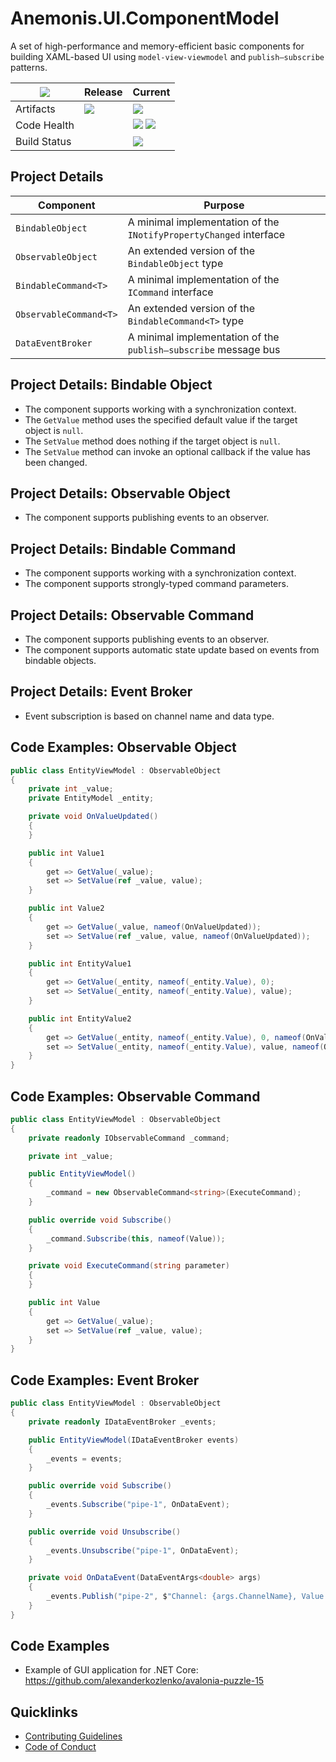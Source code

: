 # Anemonis.UI.ComponentModel

A set of high-performance and memory-efficient basic components for building XAML-based UI using `model-view-viewmodel` and `publish–subscribe` patterns.

| [![](https://img.shields.io/gitter/room/nwjs/nw.js.svg?style=flat-square)](https://gitter.im/anemonis/ui-component-model) | Release | Current |
|---|---|---|
| Artifacts | [![](https://img.shields.io/nuget/vpre/Anemonis.UI.ComponentModel.svg?style=flat-square)](https://www.nuget.org/packages/Anemonis.UI.ComponentModel) | [![](https://img.shields.io/myget/alexanderkozlenko/vpre/Anemonis.UI.ComponentModel.svg?label=myget&style=flat-square)](https://www.myget.org/feed/alexanderkozlenko/package/nuget/Anemonis.UI.ComponentModel) |
| Code Health | | [![](https://img.shields.io/sonar/coverage/ui-component-model?format=long&server=https%3A%2F%2Fsonarcloud.io&style=flat-square)](https://sonarcloud.io/component_measures?id=ui-component-model&metric=coverage&view=list) [![](https://img.shields.io/sonar/violations/ui-component-model?format=long&server=https%3A%2F%2Fsonarcloud.io&style=flat-square)](https://sonarcloud.io/project/issues?id=ui-component-model&resolved=false) |
| Build Status | | [![](https://img.shields.io/azure-devops/build/alexanderkozlenko/github-pipelines/10?label=master&style=flat-square)](https://dev.azure.com/alexanderkozlenko/github-pipelines/_build?definitionId=10&_a=summary) |

## Project Details

| Component | Purpose |
| --- | --- |
| `BindableObject` | A minimal implementation of the `INotifyPropertyChanged` interface |
| `ObservableObject` | An extended version of the `BindableObject` type |
| `BindableCommand<T>` | A minimal implementation of the `ICommand` interface |
| `ObservableCommand<T>` | An extended version of the `BindableCommand<T>` type |
| `DataEventBroker` | A minimal implementation of the `publish–subscribe` message bus |

## Project Details: Bindable Object

- The component supports working with a synchronization context.
- The `GetValue` method uses the specified default value if the target object is `null`.
- The `SetValue` method does nothing if the target object is `null`.
- The `SetValue` method can invoke an optional callback if the value has been changed.

## Project Details: Observable Object

- The component supports publishing events to an observer.

## Project Details: Bindable Command

- The component supports working with a synchronization context.
- The component supports strongly-typed command parameters.

## Project Details: Observable Command

- The component supports publishing events to an observer.
- The component supports automatic state update based on events from bindable objects.

## Project Details: Event Broker

- Event subscription is based on channel name and data type.

## Code Examples: Observable Object

```cs
public class EntityViewModel : ObservableObject
{
    private int _value;
    private EntityModel _entity;

    private void OnValueUpdated()
    {
    }

    public int Value1
    {
        get => GetValue(_value);
        set => SetValue(ref _value, value);
    }

    public int Value2
    {
        get => GetValue(_value, nameof(OnValueUpdated));
        set => SetValue(ref _value, value, nameof(OnValueUpdated));
    }

    public int EntityValue1
    {
        get => GetValue(_entity, nameof(_entity.Value), 0);
        set => SetValue(_entity, nameof(_entity.Value), value);
    }

    public int EntityValue2
    {
        get => GetValue(_entity, nameof(_entity.Value), 0, nameof(OnValueUpdated));
        set => SetValue(_entity, nameof(_entity.Value), value, nameof(OnValueUpdated));
    }
}
```

## Code Examples: Observable Command

```cs
public class EntityViewModel : ObservableObject
{
    private readonly IObservableCommand _command;

    private int _value;

    public EntityViewModel()
    {
        _command = new ObservableCommand<string>(ExecuteCommand);
    }

    public override void Subscribe()
    {
        _command.Subscribe(this, nameof(Value));
    }

    private void ExecuteCommand(string parameter)
    {
    }

    public int Value
    {
        get => GetValue(_value);
        set => SetValue(ref _value, value);
    }
}
```

## Code Examples: Event Broker

```cs
public class EntityViewModel : ObservableObject
{
    private readonly IDataEventBroker _events;

    public EntityViewModel(IDataEventBroker events)
    {
        _events = events;
    }

    public override void Subscribe()
    {
        _events.Subscribe("pipe-1", OnDataEvent);
    }

    public override void Unsubscribe()
    {
        _events.Unsubscribe("pipe-1", OnDataEvent);
    }

    private void OnDataEvent(DataEventArgs<double> args)
    {
        _events.Publish("pipe-2", $"Channel: {args.ChannelName}, Value: {args.Value}");
    }
}
```

## Code Examples

- Example of GUI application for .NET Core: https://github.com/alexanderkozlenko/avalonia-puzzle-15

## Quicklinks

- [Contributing Guidelines](./CONTRIBUTING.md)
- [Code of Conduct](./CODE_OF_CONDUCT.md)

